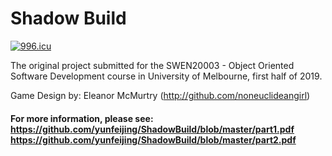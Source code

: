 # Shadow Build

<a href="https://996.icu"><img src="https://img.shields.io/badge/link-996.icu-red.svg" alt="996.icu" /></a>

The original project submitted for the SWEN20003 - Object Oriented Software Development course in University of Melbourne, first half of 2019.

Game Design by: Eleanor McMurtry (http://github.com/noneuclideangirl)

#### For more information, please see: <br /> https://github.com/yunfeijing/ShadowBuild/blob/master/part1.pdf <br /> https://github.com/yunfeijing/ShadowBuild/blob/master/part2.pdf
